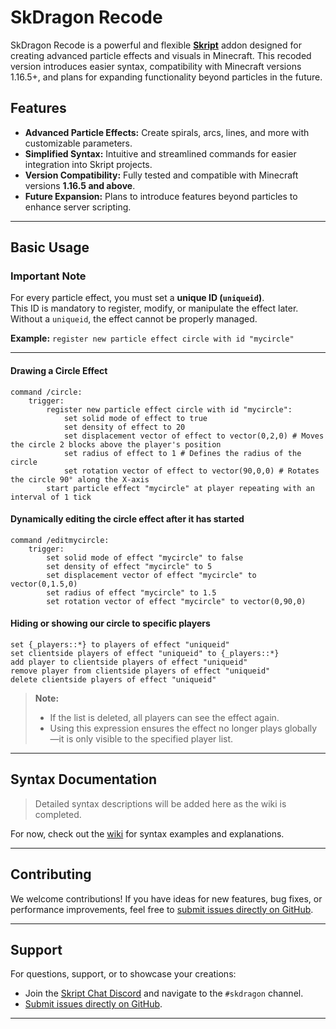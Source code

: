 
# SkDragon Recode

SkDragon Recode is a powerful and flexible **[Skript](https://github.com/SkriptLang/Skript)** addon designed for creating advanced particle effects and visuals in Minecraft. This recoded version introduces easier syntax, compatibility with Minecraft versions 1.16.5+, and plans for expanding functionality beyond particles in the future.

## Features

- **Advanced Particle Effects:** Create spirals, arcs, lines, and more with customizable parameters.
- **Simplified Syntax:** Intuitive and streamlined commands for easier integration into Skript projects.
- **Version Compatibility:** Fully tested and compatible with Minecraft versions **1.16.5 and above**.
- **Future Expansion:** Plans to introduce features beyond particles to enhance server scripting.

---

## Basic Usage

### **Important Note**  
For every particle effect, you must set a **unique ID (`uniqueid`)**.  
This ID is mandatory to register, modify, or manipulate the effect later.  
Without a `uniqueid`, the effect cannot be properly managed.  

**Example:** `register new particle effect circle with id "mycircle"`

--- 

#### Drawing a Circle Effect
```skript
command /circle:
    trigger:
        register new particle effect circle with id "mycircle":
            set solid mode of effect to true
            set density of effect to 20
            set displacement vector of effect to vector(0,2,0) # Moves the circle 2 blocks above the player's position
            set radius of effect to 1 # Defines the radius of the circle
            set rotation vector of effect to vector(90,0,0) # Rotates the circle 90° along the X-axis
        start particle effect "mycircle" at player repeating with an interval of 1 tick
```

#### Dynamically editing the circle effect after it has started
```skript
command /editmycircle:
    trigger:
        set solid mode of effect "mycircle" to false
        set density of effect "mycircle" to 5
        set displacement vector of effect "mycircle" to vector(0,1.5,0) 
        set radius of effect "mycircle" to 1.5 
        set rotation vector of effect "mycircle" to vector(0,90,0) 
```

#### Hiding or showing our circle to specific players
```
set {_players::*} to players of effect "uniqueid"
set clientside players of effect "uniqueid" to {_players::*}
add player to clientside players of effect "uniqueid"
remove player from clientside players of effect "uniqueid"
delete clientside players of effect "uniqueid"
```
> **Note:**  
> - If the list is deleted, all players can see the effect again.  
> - Using this expression ensures the effect no longer plays globally—it is only visible to the specified player list.
---

## Syntax Documentation

> Detailed syntax descriptions will be added here as the wiki is completed.

For now, check out the [wiki](#) for syntax examples and explanations.

---

## Contributing

We welcome contributions! If you have ideas for new features, bug fixes, or performance improvements, feel free to [submit issues directly on GitHub](https://github.com/Sashie/skDragonRecode/issues).

---

## Support

For questions, support, or to showcase your creations:
- Join the [Skript Chat Discord](https://discord.gg/w6CyYkAWa4) and navigate to the `#skdragon` channel.
- [Submit issues directly on GitHub](https://github.com/Sashie/skDragonRecode/issues).

---

